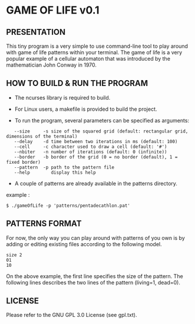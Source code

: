 # GAME OF LIFE v0.1

## PRESENTATION

This tiny program is a very simple to use command-line tool to play around with
game of life patterns within your terminal. The game of life is a very popular
example of a cellular automaton that was introduced by the mathematician John
Conway in 1970.

## HOW TO BUILD & RUN THE PROGRAM

* The ncurses library is required to build.

* For Linux users, a makefile is provided to build the project.

* To run the program, several parameters can be specified as arguments:

```
   --size     -s size of the squared grid (default: rectangular grid, dimensions of the terminal)
   --delay    -d time between two iterations in ms (default: 100)
   --cell     -c character used to draw a cell (default: '#')
   --nbiter   -n number of iterations (default: 0 (infinite))
   --border   -b border of the grid (0 = no border (default), 1 = fixed border)
   --pattern  -p path to the pattern file
   --help        display this help
```
* A couple of patterns are already available in the patterns directory.

example :
```
$ ./gameOfLife -p 'patterns/pentadecathlon.pat'
```

## PATTERNS FORMAT

For now, the only way you can play around with patterns of you own is by adding
or editing existing files according to the following model.

```
size 2
01
10
```

On the above example, the first line specifies the size of the pattern. The
following lines describes the two lines of the pattern (living=1, dead=0).

## LICENSE

Please refer to the GNU GPL 3.0 License (see gpl.txt).
